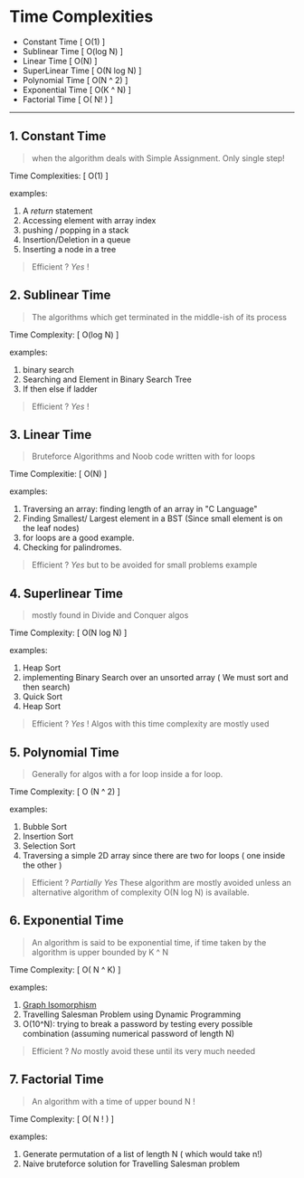 # Time Complexities
* Constant Time [ O(1) ]
* Sublinear Time [ O(log N) ]
* Linear Time [ O(N) ]
* SuperLinear Time [ O(N log N) ]
* Polynomial Time [ O(N ^ 2) ]
* Exponential Time [ O(K ^ N) ]
* Factorial Time [ O( N! ) ]

---
## 1. Constant Time
> when the algorithm deals with Simple Assignment. Only single step!

Time Complexities: [ O(1) ]

examples:
1. A *return* statement 
2. Accessing element with array index
3. pushing / popping in a stack
4. Insertion/Deletion in a queue
5. Inserting a node in a tree

> Efficient ? *Yes* !

## 2. Sublinear Time 
> The algorithms which get terminated in the middle-ish of its process

Time Complexity: [ O(log N) ]

examples: 
1. binary search
2. Searching and Element in Binary Search Tree
3. If then else if ladder

> Efficient ? *Yes* ! 

## 3. Linear Time
> Bruteforce Algorithms and Noob code written with for loops 

Time Complexitie: [ O(N) ]

examples:
1. Traversing an array: finding length of an array in "C Language"
2. Finding Smallest/ Largest element in a BST (Since small element is on the leaf nodes)
3. for loops are a good example.
4. Checking for palindromes.

> Efficient ? *Yes* but to be avoided for small problems example

## 4. Superlinear Time 
> mostly found in Divide and Conquer algos

Time Complexity: [ O(N log N) ]

examples:
1. Heap Sort
2. implementing Binary Search over an unsorted array ( We must sort and then search) 
3. Quick Sort 
4. Heap Sort

> Efficient ? *Yes* ! Algos with this time complexity are mostly used

## 5. Polynomial Time
> Generally for algos with a for loop inside a for loop.

Time Complexity: [ O (N ^ 2) ]

examples:
1. Bubble Sort
2. Insertion Sort
3. Selection Sort
4. Traversing a simple 2D array since there are two for loops ( one inside the other )

> Efficient ? *Partially Yes* These algorithm are mostly avoided unless an alternative algorithm of complexity O(N log N) is available.

## 6. Exponential Time
> An algorithm is said to be exponential time, if time taken by the algorithm is upper bounded by K ^ N

Time Complexity: [ O( N ^ K) ]

examples:
1. [Graph Isomorphism](https://en.wikipedia.org/wiki/Graph_isomorphism)
2. Travelling Salesman Problem using Dynamic Programming
3. O(10^N): trying to break a password by testing every possible combination (assuming numerical password of length N)

> Efficient ? *No* mostly avoid these until its very much needed

## 7. Factorial Time
> An algorithm with a time of upper bound N !

Time Complexity: [ O( N ! ) ]

examples:
1. Generate permutation of a list of length N ( which would take n!)
2. Naive bruteforce solution for Travelling Salesman problem